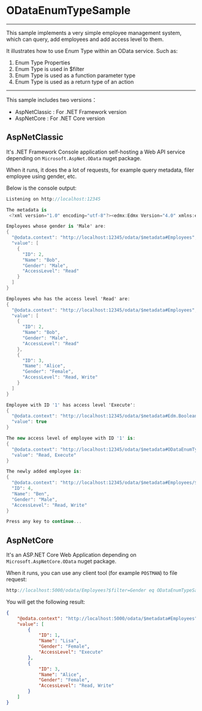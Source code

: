 # ODataEnumTypeSample
------------------

This sample implements a very simple employee management system, which can query, add employees and add access level to them.

It illustrates how to use Enum Type within an OData service. Such as:
1. Enum Type Properties
2. Enum Type is used in $filter
3. Enum Type is used as a function parameter type
4. Enum Type is used as a return type of an action

------------------

This sample includes two versions：

* AspNetClassic : For .NET Framework version
* AspNetCore : For .NET Core version

## AspNetClassic

It's .NET Framework Console application self-hosting a Web API service depending on `Microsoft.AspNet.OData` nuget package.

When it runs, it does the a lot of requests, for example query metadata, filer employee using gender, etc.

Below is the console output:

```c#
Listening on http://localhost:12345

The metadata is
 <?xml version="1.0" encoding="utf-8"?><edmx:Edmx Version="4.0" xmlns:edmx="http://docs.oasis-open.org/odata/ns/edmx"><edmx:DataServices><Schema Namespace="ODataEnumTypeSample" xmlns="http://docs.oasis-open.org/odata/ns/edm"><EntityType Name="Employee"><Key><PropertyRef Name="ID" /></Key><Property Name="ID" Type="Edm.Int32" Nullable="false" /><Property Name="Name" Type="Edm.String" /><Property Name="Gender" Type="ODataEnumTypeSample.Gender" Nullable="false" /><Property Name="AccessLevel" Type="ODataEnumTypeSample.AccessLevel" Nullable="false" /></EntityType><EnumType Name="AccessLevel" IsFlags="true"><Member Name="Read" Value="1" /><Member Name="Write" Value="2" /><Member Name="Execute" Value="4" /></EnumType><EnumType Name="Gender"><Member Name="Male" Value="1" /><Member Name="Female" Value="2" /></EnumType><Action Name="AddAccessLevel" IsBound="true"><Parameter Name="bindingParameter" Type="ODataEnumTypeSample.Employee" /><Parameter Name="AccessLevel" Type="Edm.String" Unicode="false" /><ReturnType Type="ODataEnumTypeSample.AccessLevel" Nullable="false" /></Action><Function Name="HasAccessLevel"><Parameter Name="ID" Type="Edm.Int32" Nullable="false" /><Parameter Name="AccessLevel" Type="ODataEnumTypeSample.AccessLevel" Nullable="false" /><ReturnType Type="Edm.Boolean" Nullable="false" /></Function><EntityContainer Name="Container"><EntitySet Name="Employees" EntityType="ODataEnumTypeSample.Employee" /><FunctionImport Name="HasAccessLevel" Function="ODataEnumTypeSample.HasAccessLevel" IncludeInServiceDocument="true" /></EntityContainer></Schema></edmx:DataServices></edmx:Edmx>

Employees whose gender is 'Male' are:
{
  "@odata.context": "http://localhost:12345/odata/$metadata#Employees",
  "value": [
    {
      "ID": 2,
      "Name": "Bob",
      "Gender": "Male",
      "AccessLevel": "Read"
    }
  ]
}

Employees who has the access level 'Read' are:
{
  "@odata.context": "http://localhost:12345/odata/$metadata#Employees",
  "value": [
    {
      "ID": 2,
      "Name": "Bob",
      "Gender": "Male",
      "AccessLevel": "Read"
    },
    {
      "ID": 3,
      "Name": "Alice",
      "Gender": "Female",
      "AccessLevel": "Read, Write"
    }
  ]
}

Employee with ID '1' has access level 'Execute':
{
  "@odata.context": "http://localhost:12345/odata/$metadata#Edm.Boolean",
  "value": true
}

The new access level of employee with ID '1' is:
{
  "@odata.context": "http://localhost:12345/odata/$metadata#ODataEnumTypeSample.AccessLevel",
  "value": "Read, Execute"
}

The newly added employee is:
{
  "@odata.context": "http://localhost:12345/odata/$metadata#Employees/$entity",
  "ID": 4,
  "Name": "Ben",
  "Gender": "Male",
  "AccessLevel": "Read, Write"
}

Press any key to continue...

```

## AspNetCore

It's an ASP.NET Core Web Application depending on `Microsoft.AspNetCore.OData` nuget package.

When it runs, you can use any client tool (for example `POSTMAN`) to file request:

```C#
http://localhost:5000/odata/Employees?$filter=Gender eq ODataEnumTypeSample.Gender'Female'
```

You will get the following result:

```json
{
    "@odata.context": "http://localhost:5000/odata/$metadata#Employees",
    "value": [
        {
            "ID": 1,
            "Name": "Lisa",
            "Gender": "Female",
            "AccessLevel": "Execute"
        },
        {
            "ID": 3,
            "Name": "Alice",
            "Gender": "Female",
            "AccessLevel": "Read, Write"
        }
    ]
}
```